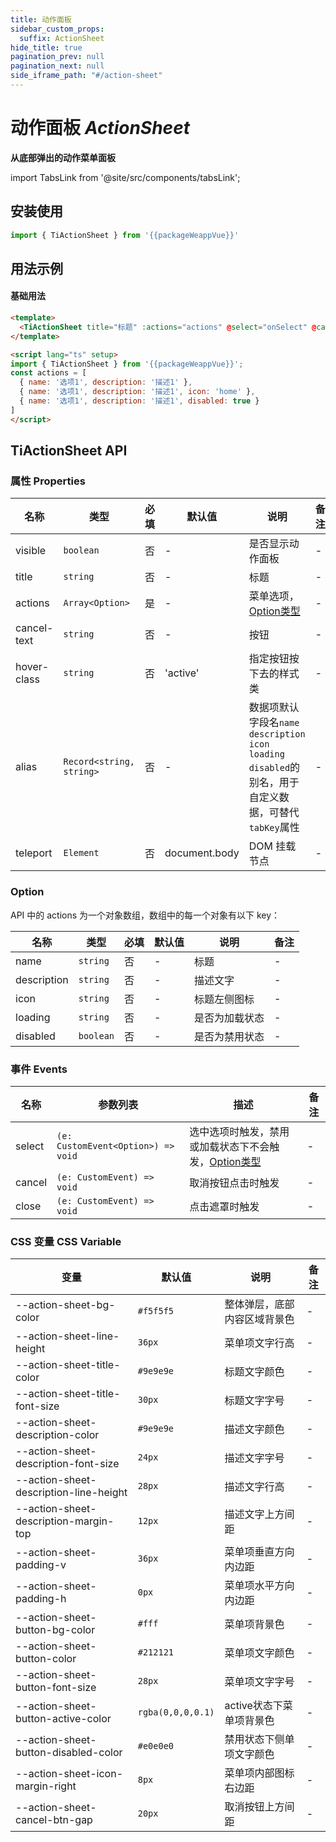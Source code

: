 ```yaml
---
title: 动作面板
sidebar_custom_props:
  suffix: ActionSheet
hide_title: true
pagination_prev: null
pagination_next: null
side_iframe_path: "#/action-sheet"
---
```


# 动作面板 _ActionSheet_
**从底部弹出的动作菜单面板**

import TabsLink from '@site/src/components/tabsLink';

<TabsLink id="tiactionsheet-api" />

## 安装使用
```typescript showLineNumbers
import { TiActionSheet } from '{{packageWeappVue}}'
```

## 用法示例

#### 基础用法
```html showLineNumbers
<template>
  <TiActionSheet title="标题" :actions="actions" @select="onSelect" @cancel="onCancel" />
</template>

<script lang="ts" setup>
import { TiActionSheet } from '{{packageWeappVue}}';
const actions = [
  { name: '选项1', description: '描述1' },
  { name: '选项1', description: '描述1', icon: 'home' },
  { name: '选项1', description: '描述1', disabled: true }
]
</script>
```
## TiActionSheet API
### 属性 **Properties**

| 名称       | 类型            | 必填 | 默认值   | 说明                   | 备注 |
| ---------- | --------------- | ---- | -------- | ---------------------- | ---- |
| visible    | `boolean`       | 否   | -        | 是否显示动作面板       | -    |
| title      | `string`        | 否   | -        | 标题                   | -    |
| actions    | `Array<Option>` | 是   | -        | 菜单选项，[Option类型](#option)               | -    |
| cancel-text | `string`        | 否   | -        | 按钮                   | -    |
| hover-class | `string`        | 否   | 'active' | 指定按钮按下去的样式类 | -    |
| alias         | `Record<string, string>`             | 否   | -      | 数据项默认字段名`name` `description` `icon` `loading` `disabled`的别名，用于自定义数据，可替代`tabKey`属性 | -    |
| teleport        | `Element` | 否   | document.body     | DOM 挂载节点                                            | -    |


### Option

API 中的 actions 为一个对象数组，数组中的每一个对象有以下 key：

| 名称        | 类型      | 必填 | 默认值 | 说明           | 备注 |
| ----------- | --------- | ---- | ------ | -------------- | ---- |
| name        | `string`  | 否   | -      | 标题           | -    |
| description | `string`  | 否   | -      | 描述文字       | -    |
| icon        | `string`  | 否   | -      | 标题左侧图标   | -    |
| loading     | `string`  | 否   | -      | 是否为加载状态 | -    |
| disabled    | `boolean` | 否   | -      | 是否为禁用状态 | -    |

### 事件 **Events**

| 名称     | 参数列表                        | 描述                                     | 备注 |
| -------- | ------------------------------- | ---------------------------------------- | ---- |
| select | `(e: CustomEvent<Option>) => void` | 选中选项时触发，禁用或加载状态下不会触发，[Option类型](#option) | -    |
| cancel | `(e: CustomEvent) => void`            | 取消按钮点击时触发                       | -    |
| close  | `(e: CustomEvent) => void`            | 点击遮罩时触发                           | -    |

### CSS 变量 **CSS Variable**
| 变量                                   | 默认值            | 说明                         | 备注 |
| -------------------------------------- | ----------------- | ---------------------------- | ---- |
| --action-sheet-bg-color                | `#f5f5f5`         | 整体弹层，底部内容区域背景色 | - |
| --action-sheet-line-height             | `36px`            | 菜单项文字行高               | - |
| --action-sheet-title-color             | `#9e9e9e`         | 标题文字颜色                 | - |
| --action-sheet-title-font-size         | `30px`            | 标题文字字号                 | - |
| --action-sheet-description-color       | `#9e9e9e`         | 描述文字颜色                 | - |
| --action-sheet-description-font-size   | `24px`            | 描述文字字号                 | - |
| --action-sheet-description-line-height | `28px`            | 描述文字行高                 | - |
| --action-sheet-description-margin-top  | `12px`            | 描述文字上方间距             | - |
| --action-sheet-padding-v               | `36px`            | 菜单项垂直方向内边距         | - |
| --action-sheet-padding-h               | `0px`             | 菜单项水平方向内边距         | - |
| --action-sheet-button-bg-color         | `#fff`            | 菜单项背景色                 | - |
| --action-sheet-button-color            | `#212121`         | 菜单项文字颜色               | - |
| --action-sheet-button-font-size        | `28px`            | 菜单项文字字号               | - |
| --action-sheet-button-active-color     | `rgba(0,0,0,0.1)` | active状态下菜单项背景色     | - |
| --action-sheet-button-disabled-color   | `#e0e0e0`         | 禁用状态下侧单项文字颜色     | - |
| --action-sheet-icon-margin-right       | `8px`             | 菜单项内部图标右边距         | - |
| --action-sheet-cancel-btn-gap          | `20px`            | 取消按钮上方间距             | - |
